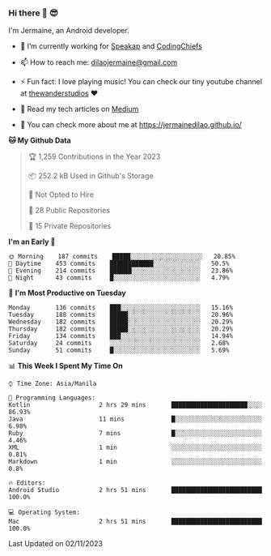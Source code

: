 ### Hi there 👋 😎
I'm Jermaine, an Android developer.

- 🔭 I’m currently working for [Speakap](https://www.speakap.com/) and [CodingChiefs](https://codingchiefs.com/en/)

- 📫 How to reach me: dilaojermaine@gmail.com

- ⚡ Fun fact: I love playing music! You can check our tiny youtube channel at [thewanderstudios](https://www.youtube.com/thewanderstudios) ♥️

- 📖 Read my tech articles on [Medium](https://jermainedilao.medium.com/)

- 👀 You can check more about me at https://jermainedilao.github.io/

<!--
**jermainedilao/jermainedilao** is a ✨ _special_ ✨ repository because its `README.md` (this file) appears on your GitHub profile.

Here are some ideas to get you started:

- 🔭 I’m currently working on ...
- 🌱 I’m currently learning ...
- 👯 I’m looking to collaborate on ...
- 🤔 I’m looking for help with ...
- 💬 Ask me about ...
- 📫 How to reach me: ...
- 😄 Pronouns: ...
- ⚡ Fun fact: ...
-->

<!--START_SECTION:waka-->
**🐱 My Github Data** 

> 🏆 1,259 Contributions in the Year 2023
 > 
> 📦 252.2 kB Used in Github's Storage 
 > 
> 🚫 Not Opted to Hire
 > 
> 📜 28 Public Repositories 
 > 
> 🔑 15 Private Repositories  
 > 
**I'm an Early 🐤** 

```text
🌞 Morning    187 commits    █████░░░░░░░░░░░░░░░░░░░░   20.85% 
🌆 Daytime    453 commits    ████████████░░░░░░░░░░░░░   50.5% 
🌃 Evening    214 commits    ██████░░░░░░░░░░░░░░░░░░░   23.86% 
🌙 Night      43 commits     █░░░░░░░░░░░░░░░░░░░░░░░░   4.79%

```
📅 **I'm Most Productive on Tuesday** 

```text
Monday       136 commits    ███░░░░░░░░░░░░░░░░░░░░░░   15.16% 
Tuesday      188 commits    █████░░░░░░░░░░░░░░░░░░░░   20.96% 
Wednesday    182 commits    █████░░░░░░░░░░░░░░░░░░░░   20.29% 
Thursday     182 commits    █████░░░░░░░░░░░░░░░░░░░░   20.29% 
Friday       134 commits    ███░░░░░░░░░░░░░░░░░░░░░░   14.94% 
Saturday     24 commits     ░░░░░░░░░░░░░░░░░░░░░░░░░   2.68% 
Sunday       51 commits     █░░░░░░░░░░░░░░░░░░░░░░░░   5.69%

```


📊 **This Week I Spent My Time On** 

```text
⌚︎ Time Zone: Asia/Manila

💬 Programming Languages: 
Kotlin                   2 hrs 29 mins       █████████████████████░░░░   86.93% 
Java                     11 mins             █░░░░░░░░░░░░░░░░░░░░░░░░   6.98% 
Ruby                     7 mins              █░░░░░░░░░░░░░░░░░░░░░░░░   4.46% 
XML                      1 min               ░░░░░░░░░░░░░░░░░░░░░░░░░   0.81% 
Markdown                 1 min               ░░░░░░░░░░░░░░░░░░░░░░░░░   0.8%

🔥 Editors: 
Android Studio           2 hrs 51 mins       █████████████████████████   100.0%

💻 Operating System: 
Mac                      2 hrs 51 mins       █████████████████████████   100.0%

```


 Last Updated on 02/11/2023
<!--END_SECTION:waka-->
